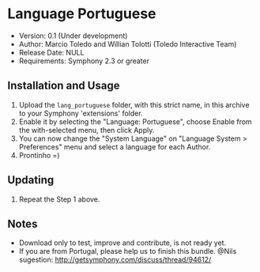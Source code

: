# Language Portuguese

- Version: 0.1 (Under development)
- Author: Marcio Toledo and Willian Tolotti (Toledo Interactive Team)
- Release Date: NULL
- Requirements: Symphony 2.3 or greater

## Installation and Usage

1. Upload the `lang_portuguese` folder, with this strict name, in this archive to your Symphony 'extensions' folder.
2. Enable it by selecting the "Language: Portuguese", choose Enable from the with-selected menu, then click Apply.
3. You can now change the "System Language" on "Language System > Preferences" menu and select a language for each Author.
4. Prontinho =)

## Updating

1. Repeat the Step 1 above.

## Notes

- Download only to test, improve and contribute, is not ready yet.
- If you are from Portugal, please help us to finish this bundle. @Nils sugestion: http://getsymphony.com/discuss/thread/94612/